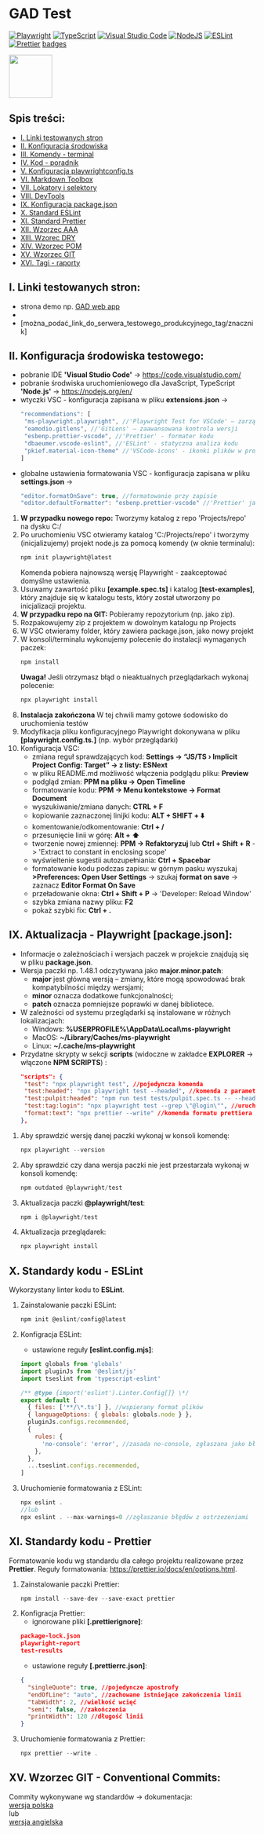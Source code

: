 # GAD Test

[![Playwright](https://img.shields.io/badge/-playwright-%232EAD33?style=for-the-badge&logo=playwright&logoColor=white)](https://playwright.dev)
[![TypeScript](https://img.shields.io/badge/typescript-%23007ACC.svg?style=for-the-badge&logo=typescript&logoColor=white)](https://www.typescriptlang.org)
[![Visual Studio Code](https://img.shields.io/badge/Visual%20Studio%20Code-0078d7.svg?style=for-the-badge&logo=visual-studio-code&logoColor=white)](https://code.visualstudio.com)
[![NodeJS](https://img.shields.io/badge/node.js-6DA55F?style=for-the-badge&logo=node.js&logoColor=white)](https://nodejs.org/en)
[![ESLint](https://img.shields.io/badge/ESLint-4B3263?style=for-the-badge&logo=eslint&logoColor=white)](https://eslint.org)
[![Prettier](https://img.shields.io/badge/prettier-%23F7B93E.svg?style=for-the-badge&logo=prettier&logoColor=black)](https://prettier.io/docs/en/)
[badges](https://github.com/Ileriayo/markdown-badges)

<img src="https://con.jaktestowac.pl/wp-content/uploads/GAD/2/gad-screen.jpg" width="88" height="88"/>

## Spis treści:

- [I. Linki testowanych stron](#i-linki-testowanych-stron)
- [II. Konfiguracja środowiska ](#ii-konfiguracja-środowiska-testowego)
- [III. Komendy - terminal](#iii-przydatne-komendy---terminal)
- [IV. Kod - poradnik](#iv-przydatny-kod)
- [V. Konfiguracja playwrightconfig.ts](#v-konfiguracje-pliku-playwrightconfigts)
- [VI. Markdown Toolbox](#vi-markdown-toolbox)
- [VII. Lokatory i selektory](#vii-lokatory-i-selektoryadresy-elementów)
- [VIII. DevTools](#viii-chrome---devtools)
- [IX. Konfiguracja package.json](#ix-aktualizacja---playwright-packagejson)
- [X. Standard ESLint](#x-standardy-kodu---eslint)
- [XI. Standard Prettier](#xi-standardy-kodu---prettier)
- [XII. Wzorzec AAA](#xii-wzorzec-aaan)
- [XIII. Wzorec DRY](#xiii-wzorzec-dry)
- [XIV. Wzorzec POM](#xiv-wzorzec-pom)
- [XV. Wzorzec GIT](#xv-wzorzec-git---conventional-commits)
- [XVI. Tagi - raporty](#xvi-tagi---raporty)

## I. Linki testowanych stron:

- strona demo np. [GAD web app](https://proud-long-iris.glitch.me)
-
- [można_podać_link_do_serwera_testowego_produkcyjnego_tag/znacznik]

## II. Konfiguracja środowiska testowego:

- pobranie IDE **'Visual Studio Code'** ->
  https://code.visualstudio.com/
- pobranie środwiska uruchomieniowego dla JavaScript, TypeScript **'Node.js'** ->
  https://nodejs.org/en/
- wtyczki VSC - konfiguracja zapisana w pliku **extensions.json** ->
  ```javascript
  "recommendations": [
   "ms-playwright.playwright", //'Playwright Test for VSCode' – zarządzanie testami
   "eamodio.gitlens", //'GitLens' – zaawansowana kontrola wersji
   "esbenp.prettier-vscode", //'Prettier' - formater kodu
   "dbaeumer.vscode-eslint", //'ESLint' - statyczna analiza kodu
   "pkief.material-icon-theme" //'VSCode-icons' - ikonki plików w projekcie
  ]
  ```
- globalne ustawienia formatowania VSC - konfiguracja zapisana w pliku **settings.json** ->
  ```javascript
  "editor.formatOnSave": true, //formatowanie przy zapisie
  "editor.defaultFormatter": "esbenp.prettier-vscode" //'Prettier' jako domyśny formater
  ```

1. **W przypadku nowego repo:** Tworzymy katalog z repo 'Projects/repo' na dysku C:/
1. Po uruchomieniu VSC otwieramy katalog 'C:/Projects/repo' i tworzymy (inicjalizujemy) projekt node.js za pomocą komendy (w oknie terminalu):
   ```javascript
   npm init playwright@latest
   ```
   Komenda pobiera najnowszą wersję Playwright - zaakceptować domyślne ustawienia.
1. Usuwamy zawartość pliku **[example.spec.ts]** i katalog **[test-examples]**, który znajduje się w katalogu tests, który został utworzony po inicjalizacji projektu.
1. **W przypadku repo na GIT:** Pobieramy repozytorium (np. jako zip).
1. Rozpakowujemy zip z projektem w dowolnym katalogu np Projects
1. W VSC otwieramy folder, który zawiera package.json, jako nowy projekt
1. W konsoli/terminalu wykonujemy polecenie do instalacji wymaganych paczek:
   ```javascript
   npm install
   ```
   **Uwaga!** Jeśli otrzymasz błąd o nieaktualnych przeglądarkach wykonaj polecenie:
   ```javascript
   npx playwright install
   ```
1. **Instalacja zakończona** W tej chwili mamy gotowe śodowisko do uruchomienia testów
1. Modyfikacja pliku konfiguracyjnego Playwright dokonywana w pliku **[playwright.config.ts.]** (np. wybór przeglądarki)
1. Konfiguracja VSC:
   - zmiana reguł sprawdzających kod: **Settings -> “JS/TS › Implicit Project Config: Target” -> z listy: ESNext**
   - w pliku README.md możliwość włączenia podglądu pliku: **Preview**
   - podgląd zmian: **PPM na pliku -> Open Timeline**
   - formatowanie kodu: **PPM -> Menu kontekstowe -> Format Document**
   - wyszukiwanie/zmiana danych: **CTRL + F**
   - kopiowanie zaznaczonej linijki kodu: **ALT + SHIFT + :arrow_down:**
   - komentowanie/odkomentowanie: **Ctrl + /**
   - przesunięcie linii w górę: **Alt + :arrow_up:**
   - tworzenie nowej zmiennej: **PPM -> Refaktoryzuj** lub **Ctrl + Shift + R** -> 'Extract to constant in enclosing scope'
   - wyświeltenie sugestii autozupełniania: **Ctrl + Spacebar**
   - formatowanie kodu podczas zapisu: w górnym pasku wyszukaj **>Preferences: Open User Settings** -> szukaj **format on save** -> zaznacz **Editor Format On Save**
   - przeładowanie okna: **Ctrl + Shift + P** -> 'Developer: Reload Window'
   - szybka zmiana nazwy pliku: **F2**
   - pokaż szybki fix: **Ctrl + .**

<!-- ## III. Przydatne komendy - terminal:

1. Aby nagrać test za pomocą codegen użyj polecenia:
   ```javascript
   npx playwright codegen [adres url strony]
   ```
1. Aby uruchomić testy z katalogu **'test'** użyj polecenia:
   ```javascript
   npx playwright test
   ```
1. Aby uruchomić interfejs graficzny Playwright:
   ```javascript
   npx playwright test --ui
   ```
1. Aby uruchomić testy z katalogu test z widocznym oknem przeglądarki użyj polecenia:
   ```javascript
   npx playwright test --headed
   ```
1. Aby wyświetlić raport z testów użyj polecenia:
   ```javascript
   npx playwright show-report
   ```
1. Aby uruchomić Trace Viewer z pliku .zip:
   ```javascript
   npx playwright show-trace trace.zip //trace.zip to ścieżka do pliku .zip
   ```
1. Aby uruchomić testy z konkretnego pliku:
   ```javascript
   npx playwright test tests/login.spec.ts
   ```
1. Aby uruchomić testy z tagiem **@login**:
   ```javascript
      npx playwright test --grep "@login"
   ```
1. Aby sprawdzić wersję **'Node.js'** użyj polecenia:
   ```javascript
   node - v
   ```
1. Aby przerwać wykonywanie polecenia w terminalu:
   ```javascript
   Ctrl + C //powtórzone dwukrotnie
   ```
1. Aby otworzyć plik ze ścieżki w terminalu:
   ```javascript
   Ctrl + LPM
   ```
1. Aby autozupełnić komendę podczas wpisywania użyj przycisku:
   ```javascript
   Tab
   ```
1. ...

## IV. Przydatny kod:

1. Aby wyświetlić podgląd testów:
   ```javascript
   await page.pause()
   ```
1. Aby usunąć focus z elementu:
   ```javascript
   await page.blur()
   ```
1. Aby zastosować asercję typu soft (do sprawdzania mniej ważnych rzeczy, a błąd nie przerywa testu):
   ```javascript
   await expect.soft()
   ```
1. Aby zastosować zaznaczyć/odznaczyć i sprawdzić checkbox zamiast click() i asercji:
   ```javascript
   await page.check()
   await page.uncheck()
   ```
1. Aby zaczekać na pełne załadowanie strony, tzw.'inteligentne czekanie':
   ```javascript
   await page.waitForLoadState('domcontentloaded')
   ```
1. Aby uruchomić tylko 1 test:
   ```javascript
   test.only('test')
   ```
1. Import:
   ```javascript
   import { test, expect } from '@playwright/test'
   ```
1. Szablon przypadku testowego:
   ```javascript
   test('test description', async ({ page }) => {})
   ```
1. Opis dla scenariusza testów:
   ```javascript
   test.describe('Group description', () => {})
   ```
1. Funkcje do wykonania przedd testem - **hook beforeEach**:
   ```javascript
   test.befoerEach('async ({ page }) => {
   //kod
   });
   ```
1. ...

## V. Konfiguracje pliku **[playwright.config.ts]**:

1. Wyłączenie przeglądarek Firefox i Safari:

   ```javascript
   /* Configure projects for major browsers */
   // {
   //   name: 'firefox',
   //   use: { ...devices['Desktop Firefox'] },
   // },

   // {
   //   name: 'webkit',
   //   use: { ...devices['Desktop Safari'] },
   // },
   ```

1. Ustawienie liczby workerów:
   ```javascript
   workers: process.env.CI ? 1 : undefined, //gdzie undefined to liczba corów procesora/2
   ```
1. Ustawienie domyślnego adresu url:
   ```javascript
   baseURL: 'https://demo-bank.vercel.app',
   ```
1. Włączenie zapisu wideo dla testu zakończonego niepowodzeniem:
   ```javascript
   use: {
      video: {'retain-on-failure'},
   },
   ```
1. Włączenie Trace Viewer dla testu zakończonego niepowodzeniem:
   ```javascript
   use: {
      trace: {'retain-on-failure'},
   },
   ```

## VI. Markdown Toolbox:

https://www.markdowntoolbox.com/pl/blog/
https://github.com/markdown-templates/markdown-emojis

## VII. Lokatory i selektory(adresy elementów):

- **getByTestId** i.e. **getByTestId('login-input')** for element with data-testid="login-input"
- **getByRole** i.e. **getByRole('button', { name: 'wykonaj' })**
- **locator** i.e. **locator('#some-id')** for element with attribute id="some-id", #some-id is css selector

## VIII. Chrome - DevTools:

- open DevTools **F12** or **right click Inspect**
- get selector: **right click on element -> Copy -> Copy selector**
- testing CSS selectors in Console: **$$('selector')**
  ```
  $$('.nazwa_klasy')
  ```
- testing XPath selectors in Console: **$x('selektor_XPath')**
  ```
  $x('//*[@class="nazwa_klasy"]')
  ```
- wyszukiwanie elementów CSS/XPath:
  - po nazwie klasy:
    ```
    .nazwa_klasy  //CSS
    //*[@class="nazwa_klasy"]  //XPath
    ```
  - po ID elementu:
    ```
    #id_elementu  //CSS
    //*[@id="id_elementu"]  //XPath
    ```
  - po wartości atrybutu:
    ```
    [atrybut = "wartosc"]  //CSS
    //*[@atrybut="wartosc"]  //XPath
    ``` -->

## IX. Aktualizacja - Playwright **[package.json]**:

- Informacje o zależnościach i wersjach paczek w projekcie znajdują się w pliku **package.json**.
- Wersja paczki np. 1.48.1 odczytywana jako **major.minor.patch**:
  - **major** jest główną wersją – zmiany, które mogą spowodować brak kompatybilności między wersjami;
  - **minor** oznacza dodatkowe funkcjonalności;
  - **patch** oznacza pomniejsze poprawki w danej bibliotece.
- W zależności od systemu przeglądarki są instalowane w różnych lokalizacjach:
  - Windows: **%USERPROFILE%\AppData\Local\ms-playwright**
  - MacOS: **~/Library/Caches/ms-playwright**
  - Linux: **~/.cache/ms-playwright**
- Przydatne skrypty w sekcji **scripts** (widoczne w zakładce **EXPLORER** -> włączone **NPM SCRIPTS**) :
  ```json
  "scripts": {
   "test": "npx playwright test", //pojedyncza komenda
   "test:headed": "npx playwright test --headed", //komenda z parametrem
   "test:pulpit:headed": "npm run test tests/pulpit.spec.ts -- --headed", //inny skrypt z dodanym parametrem
   "test:tag:login": "npx playwright test --grep \"@login\"", //uruchomienie testów z tagiem
   "format:text": "npx prettier --write" //komenda formatu prettiera
  },
  ```

1. Aby sprawdzić wersję danej paczki wykonaj w konsoli komendę:
   ```javascript
   npx playwright --version
   ```
1. Aby sprawdzić czy dana wersja paczki nie jest przestarzała wykonaj w konsoli komendę:
   ```javascript
   npm outdated @playwright/test
   ```
1. Aktualizacja paczki **@playwright/test**:
   ```javascript
   npm i @playwright/test
   ```
1. Aktualizacja przeglądarek:
   ```javascript
   npx playwright install
   ```

## X. Standardy kodu - **ESLint**

Wykorzystany linter kodu to **ESLint**.

1. Zainstalowanie paczki ESLint:
   ```javascript
   npm init @eslint/config@latest
   ```
1. Konfigracja ESLint:

   - ustawione reguły **[eslint.config.mjs]**:

   ```mjs
   import globals from 'globals'
   import pluginJs from '@eslint/js'
   import tseslint from 'typescript-eslint'

   /** @type {import('eslint').Linter.Config[]} \*/
   export default [
     { files: ['**/\*.ts'] }, //wspierany format plików
     { languageOptions: { globals: globals.node } },
     pluginJs.configs.recommended,
     {
       rules: {
         'no-console': 'error', //zasada no-console, zgłaszana jako błąd
       },
     },
     ...tseslint.configs.recommended,
   ]
   ```

1. Uruchomienie formatowania z ESLint:
   ```javascript
   npx eslint .
   //lub
   npx eslint . --max-warnings=0 //zgłaszanie błędów z ostrzezeniami
   ```

## XI. Standardy kodu - **Prettier**

Formatowanie kodu wg standardu dla całego projektu realizowane przez **Prettier**.
Reguły formatowania: https://prettier.io/docs/en/options.html.

1. Zainstalowanie paczki Prettier:
   ```javascript
   npm install --save-dev --save-exact prettier
   ```
1. Konfigracja Prettier:
   - ignorowane pliki **[.prettierignore]**:
   ```json
   package-lock.json
   playwright-report
   test-results
   ```
   - ustawione reguły **[.prettierrc.json]**:
   ```json
   {
     "singleQuote": true, //pojedyncze apostrofy
     "endOfLine": "auto", //zachowane istniejące zakończenia linii
     "tabWidth": 2, //wielkość wcięć
     "semi": false, //zakończenia
     "printWidth": 120 //długość linii
   }
   ```
1. Uruchomienie formatowania z Prettier:
   ```javascript
   npx prettier --write .
   ```

<!-- ## XII. Wzorzec AAA

W testach użyty został pattern AAA, gdzie:

- **Arrange**: przygotowanie danych testowych.
- **Act**: wykonanie akcji testowych.
- **Assert**: zweryfikowanie oczekiwanych rezultatów.
  Przykład:

```javascript
// Arrange
// [kod przygotowania do testów np. wczytanie danych]
// Act
// [kod wykonania akcji]
// Assert
// [kod sprawdzenia rezultatów]
```

## XIII. Wzorzec DRY

W testach użyty został pattern **DRY (czyli Don’t Repeat Yourself)**, poprzez zastosowanie hook(funkcji) **beforeEach()**.
Przykład:

```javascript
test.beforeEach(async ({ page }) => {
  await page.goto('/')
})
```

## XIV. Wzorzec POM

Prosta implementacja **Page Object Model** może opierać się na klasach. Klasy te zawierają lokalizatory elementów, które są używane w testach, np. przyciski, dane wejściowe itp.

- Przykładowa struktura katalogów:

```javascript
+-- Projects
|   +-- pages
|       +-- login.page.ts
|       +-- ...
|   +-- tests
|       +-- login.spac.ts
|       +-- ...
```

- Implementacja strony - Przykładowa implementacja strony logowania w **./pages/login.page.ts**:

```javascript
import { Locator, Page } from '@playwright/test'

export class LoginPage {
  loginInput: Locator
  passwordInput: Locator
  loginButton: Locator

  constructor(private page: Page) {
    this.loginInput = this.page.getByTestId('login-input')
    this.passwordInput = this.page.getByTestId('password-input')
    this.loginButton = this.page.getByTestId('login-button')
  }
}
```

- Zastosowanie w testach - Przykładowy import wybranej strony:

```javascript
import { LoginPage } from '../pages/login.page'
```

- Przykład użycia w testach:

```javascript
// Act
const loginPage = new LoginPage(page)
await loginPage.loginInput.fill(userId)
await loginPage.passwordInput.fill(userPassword)
await loginPage.loginButton.click()
``` -->

## XV. Wzorzec GIT - **Conventional Commits**:

Commity wykonywane wg standardów -> dokumentacja:  
[wersja polska](https://www.conventionalcommits.org/pl/v1.0.0-beta.2/)  
lub  
[wersja angielska](https://www.conventionalcommits.org/en/v1.0.0/)

<!-- ## XVI. Tagi i andotacje - raporty

1. **Tagi** służą do kategoryzacji testów. Można dodawać tagi do pojedynczych testów lub grup testów podczas ich deklarowania:

   - dodanie tagu do nazwy testu:

   ```javascript
   // stary format
   test('unsuccessful login with too short username @login', async ({ page }) => {})
   // nowy format - zalecany
   test('unsuccessful login with too short username', { tag: '@login' }, async ({ page }) => {})
   ```

   - polecenie uruchomienia testów z tagiem z terminalu:

   ```javascript
   npx playwright test --grep "@login"
   ```

   - dodanie skrytpu uruchamiania testów z tagiem w pliku **[package.json]**:

   ```javascript
   "test:tag:login": "npx playwright test --grep \"@login\""
   ```

   - przykłady -> więcej w https://playwright.dev/docs/test-cli#reference oraz https://playwright.dev/docs/test-annotations#tag-tests
   - Uruchamianie testów, które zawierają w nazwie ciąg znaków @login:

   ```javascript
   npx playwright test --grep "@login"
   ```

   - Uruchamianie testów, które **nie zawierają** w nazwie ciągu znaków @login:

   ```javascript
   npx playwright test --grep-invert "@login"
   ```

   - Uruchamianie testów, które zawierają w nazwie ciąg znaków @payment lub @login:

   ```javascript
   npx playwright test --grep "@payment|@login"
   ```

   - Uruchamianie testów, które zawierają w nazwie ciąg znaków @integration oraz @pulpit:

   ```javascript
   npx playwright test --grep "(?=.*@integration)(?=.*@pulpit)"
   ```

1. **Adnotacje** w Playwright to specjalne oznaczenia dodawane do testów, obiekt składa się z 2 pól – **type**(obowiązkowe) oraz **description**:
   ```javascript
   annotation: [
        { type: 'happy path', description: 'Basic happy path test' },
        { type: 'documentation', description: 'Mozna dać opis i link do dokumentacji: https://playwright.info/' }
      ],
   ``` -->
